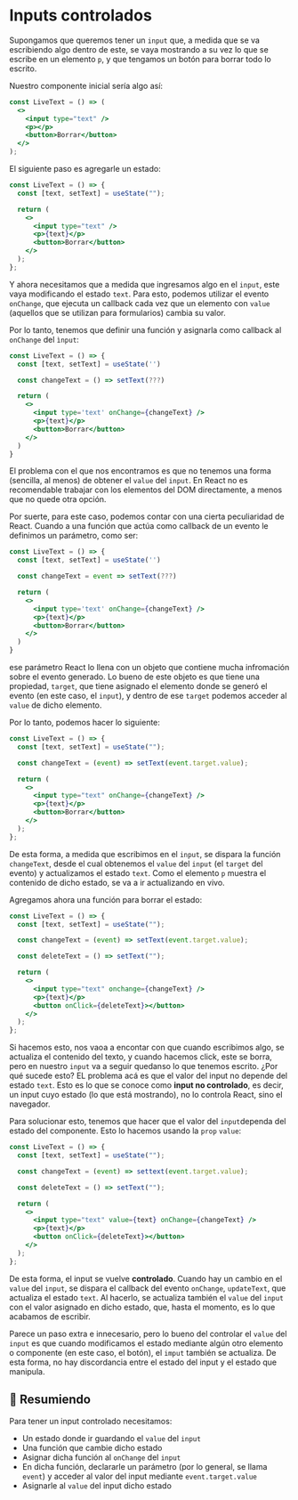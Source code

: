 # Inputs controlados

Supongamos que queremos tener un `input` que, a medida que se va escribiendo algo dentro de este, se vaya mostrando a su vez lo que se escribe en un elemento `p`, y que tengamos un botón para borrar todo lo escrito.

Nuestro componente inicial sería algo así:

```jsx
const LiveText = () => (
  <>
    <input type="text" />
    <p></p>
    <button>Borrar</button>
  </>
);
```

El siguiente paso es agregarle un estado:

```jsx
const LiveText = () => {
  const [text, setText] = useState("");

  return (
    <>
      <input type="text" />
      <p>{text}</p>
      <button>Borrar</button>
    </>
  );
};
```

Y ahora necesitamos que a medida que ingresamos algo en el `input`, este vaya modificando el estado `text`. Para esto, podemos utilizar el evento `onChange`, que ejecuta un callback cada vez que un elemento con `value` (aquellos que se utilizan para formularios) cambia su valor.

Por lo tanto, tenemos que definir una función y asignarla como callback al `onChange` del `ìnput`:

```jsx
const LiveText = () => {
  const [text, setText] = useState('')

  const changeText = () => setText(???)

  return (
    <>
      <input type='text' onChange={changeText} />
      <p>{text}</p>
      <button>Borrar</button>
    </>
  )
}
```

El problema con el que nos encontramos es que no tenemos una forma (sencilla, al menos) de obtener el `value` del `input`. En React no es recomendable trabajar con los elementos del DOM directamente, a menos que no quede otra opción.

Por suerte, para este caso, podemos contar con una cierta peculiaridad de React. Cuando a una función que actúa como callback de un evento le definimos un parámetro, como ser:

```jsx
const LiveText = () => {
  const [text, setText] = useState('')

  const changeText = event => setText(???)

  return (
    <>
      <input type='text' onChange={changeText} />
      <p>{text}</p>
      <button>Borrar</button>
    </>
  )
}
```

ese parámetro React lo llena con un objeto que contiene mucha infromación sobre el evento generado. Lo bueno de este objeto es que tiene una propiedad, `target`, que tiene asignado el elemento donde se generó el evento (en este caso, el `input`), y dentro de ese `target` podemos acceder al `value` de dicho elemento.

Por lo tanto, podemos hacer lo siguiente:

```jsx
const LiveText = () => {
  const [text, setText] = useState("");

  const changeText = (event) => setText(event.target.value);

  return (
    <>
      <input type="text" onChange={changeText} />
      <p>{text}</p>
      <button>Borrar</button>
    </>
  );
};
```

De esta forma, a medida que escribimos en el `input`, se dispara la función `changeText`, desde el cual obtenemos el `value` del `input` (el `target` del evento) y actualizamos el estado `text`. Como el elemento `p` muestra el contenido de dicho estado, se va a ir actualizando en vivo.

Agregamos ahora una función para borrar el estado:

```jsx
const LiveText = () => {
  const [text, setText] = useState("");

  const changeText = (event) => setText(event.target.value);

  const deleteText = () => setText("");

  return (
    <>
      <input type="text" onchange={changeText} />
      <p>{text}</p>
      <button onClick={deleteText}></button>
    </>
  );
};
```

Si hacemos esto, nos vaoa a encontar con que cuando escribimos algo, se actualiza el contenido del texto, y cuando hacemos click, este se borra, pero en nuestro `input` va a seguir quedanso lo que tenemos escrito. ¿Por qué sucede esto? EL problema acá es que el valor del input no depende del estado `text`. Esto es lo que se conoce como **input no controlado**, es decir, un input cuyo estado (lo que está mostrando), no lo controla React, sino el navegador.

Para solucionar esto, tenemos que hacer que el valor del `input`dependa del estado del componente. Esto lo hacemos usando la `prop` `value`:

```jsx
const LiveText = () => {
  const [text, setText] = useState("");

  const changeText = (event) => settext(event.target.value);

  const deleteText = () => setText("");

  return (
    <>
      <input type="text" value={text} onChange={changeText} />
      <p>{text}</p>
      <button onClick={deleteText}></button>
    </>
  );
};
```

De esta forma, el input se vuelve **controlado**. Cuando hay un cambio en el `value` del `input`, se dispara el callback del evento `onChange`, `updateText`, que actualiza el estado `text`. Al hacerlo, se actualiza también el `value` del `input` con el valor asignado en dicho estado, que, hasta el momento, es lo que acabamos de escribir.

Parece un paso extra e innecesario, pero lo bueno del controlar el `value` del `input` es que cuando modificamos el estado mediante algún otro elemento o componente (en este caso, el botón), el `imput` también se actualiza. De esta forma, no hay discordancia entre el estado del input y el estado que manipula.

## 📄 Resumiendo

Para tener un input controlado necesitamos:

- Un estado donde ir guardando el `value` del `input`
- Una función que cambie dicho estado
- Asignar dicha función al `onChange` del `input`
- En dicha función, declararle un parámetro (por lo general, se llama `event`) y acceder al valor del input mediante `event.target.value`
- Asignarle al `value` del input dicho estado
